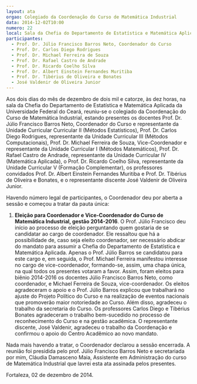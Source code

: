 ```yaml
---
layout: ata
orgao: Colegiado da Coordenação do Curso de Matemática Industrial
data: 2014-12-02T10:00
numero: 22
local: Sala da Chefia do Departamento de Estatística e Matemática Aplicada
participantes:
  - Prof. Dr. Júlio Francisco Barros Neto, Coordenador do Curso
  - Prof. Dr. Carlos Diego Rodrigues
  - Prof. Dr. Michael Ferreira de Souza
  - Prof. Dr. Rafael Castro de Andrade
  - Prof. Dr. Ricardo Coelho Silva
  - Prof. Dr. Albert Einstein Fernandes Muritiba
  - Prof. Dr. Tibérius de Oliveira e Bonates
  - José Valdenir de Oliveira Junior
---
```


Aos dois dias do mês de dezembro de dois mil e catorze, às dez horas, na sala da Chefia do Departamento de Estatística e Matemática Aplicada da Universidade Federal do Ceará, reuniu-se o colegiado da Coordenação do Curso de Matemática Industrial, estando presentes os docentes Prof. Dr. Júlio Francisco Barros Neto, Coordenador do Curso e representante da Unidade Curricular Curricular II (Métodos Estatísticos), Prof. Dr. Carlos Diego Rodrigues, representante da Unidade Curricular III (Métodos Computacionais), Prof. Dr. Michael Ferreira de Souza, Vice-Coordenador e representante da Unidade Curricular I (Métodos Matemáticos), Prof. Dr. Rafael Castro de Andrade, representante da Unidade Curricular IV (Matemática Aplicada), o Prof. Dr. Ricardo Coelho Silva, representante da Unidade Curricular V (Formação Complementar), os professores convidados Prof. Dr. Albert Einstein Fernandes Muritiba e Prof. Dr. Tibérius de Oliveira e Bonates, e o representante discente José Valdenir de Oliveira Junior.

Havendo número legal de participantes, o Coordenador deu por aberta a sessão e começou a tratar da pauta única:

1. **Eleição para Coordenador e Vice-Coordenador do Curso de Matemática Industrial, gestão 2014-2016**.
   O Prof. Júlio Francisco deu início ao processo de eleição perguntando quem gostaria de se candidatar ao cargo de coordenador.
   Ele ressaltou que há a possibilidade de, caso seja eleito coordenador, ser necessário abdicar do mandato para assumir a Chefia do Departamento de Estatística e Matemática Aplicada.
   Apenas o Prof. Júlio Barros se candidatou para este cargo e, em seguida, o Prof. Michael Ferreira manifestou interesse no cargo de vice-coordenador, formando-se, assim, uma chapa única, na qual todos os presentes votaram a favor.
   Assim, foram eleitos para biênio 2014-2016 os docentes Júlio Francisco Barros Neto, como coordenador, e Michael Ferreira de Souza, vice-coordenador.
   Os eleitos agradeceram o apoio e o Prof. Júlio Barros explicou que trabalhará no ajuste do Projeto Político do Curso e na realização de eventos nacionais que promoverão maior notoriedade ao Curso.
   Além disso, agradeceu o trabalho da secretaria do Curso.
   Os professores Carlos Diego e Tibérius Bonates agradeceram o trabalho bem-sucedido no processo de reconhecimento do Curso e na gestão acadêmica.
   O representante discente, José Valdenir, agradeceu o trabalho da Coordenação e confirmou o apoio do Centro Acadêmico ao novo mandato.

Nada mais havendo a tratar, o Coordenador declarou a sessão encerrada.
A reunião foi presidida pelo prof. Júlio Francisco Barros Neto e secretariada por mim, Cláudia Damasceno Maia, Assistente em Administração do curso de Matemática Industrial que lavrei esta ata assinada pelos presentes.

Fortaleza, 02 de dezembro de 2014.
